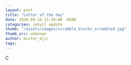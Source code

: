 ```yaml
---
layout: post
title: "Letter of the day"
date: 2020-09-16 11:20:00 -0500
categories: jekyll update
thumb: "/assets/images/scrabble_blocks_scrambled.jpg"
thumb_src: unknown
author: mister_mjir
tags:
---
```

C
